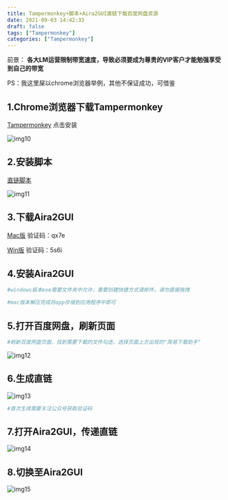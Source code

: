```yaml
---
title: Tampermonkey+脚本+Aira2GUI直链下载百度网盘资源
date: 2021-09-03 14:42:33
draft: false
tags: ["Tampermonkey"]
categories: ["Tampermonkey"]
---
```


前景：
**各大LM运营限制带宽速度，导致必须要成为尊贵的VIP客户才能勉强享受到自己的带宽**

PS：我这里屎以chrome浏览器举例，其他不保证成功，可借鉴

## 1.Chrome浏览器下载Tampermonkey
[Tampermonkey](https://www.tampermonkey.net/)
点击安装

![img10](/img/img10.png)

## 2.安装脚本
[直链脚本](https://greasyfork.org/zh-CN/scripts/418182-%E7%99%BE%E5%BA%A6%E7%BD%91%E7%9B%98%E7%AE%80%E6%98%93%E4%B8%8B%E8%BD%BD%E5%8A%A9%E6%89%8B-%E7%9B%B4%E9%93%BE%E4%B8%8B%E8%BD%BD%E5%A4%8D%E6%B4%BB%E7%89%88)

![img11](/img/img11.png)

## 3.下载Aira2GUI
[Mac版](https://pan.baidu.com/s/1XEoNbbpRTPXGqaOP4issQA) 
验证码：qx7e


[Win版](https://pan.baidu.com/s/1XtpjUz-PoMHebg6IJugsCg)
验证码：5s6i

## 4.安装Aira2GUI
```bash
#windows版本exe需要文件夹中允许，需要创建快捷方式请邮件，请勿直接拖拽

#mac版本解压完成将app存储到应用程序中即可
```

## 5.打开百度网盘，刷新页面
```bash
#刷新百度网盘页面，找到需要下载的文件勾选，选择页面上方出现的"简易下载助手"
```

![img12](/img/img12.png)


## 6.生成直链

![img13](/img/img13.png)

```bash
#首次生成需要关注公众号获取验证码
```

## 7.打开Aira2GUI，传递直链

![img14](/img/img14.png)


## 8.切换至Aira2GUI

![img15](/img/img15.png)

